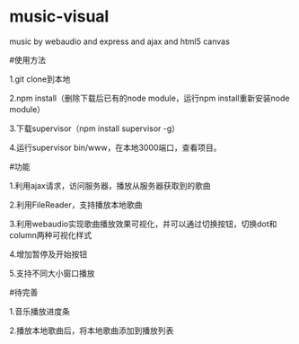 # music-visual
music by webaudio and express and ajax and html5 canvas


#使用方法


1.git clone到本地


2.npm install（删除下载后已有的node module，运行npm install重新安装node module）


3.下载supervisor（npm install supervisor -g）


4.运行supervisor bin/www，在本地3000端口，查看项目。


#功能


1.利用ajax请求，访问服务器，播放从服务器获取到的歌曲


2.利用FileReader，支持播放本地歌曲


3.利用webaudio实现歌曲播放效果可视化，并可以通过切换按钮，切换dot和column两种可视化样式


4.增加暂停及开始按钮


5.支持不同大小窗口播放


#待完善


1.音乐播放进度条


2.播放本地歌曲后，将本地歌曲添加到播放列表

